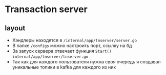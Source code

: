 # Transaction server

## layout

- Хэндлеры находятся в `/internal/app/tnserver/server.go`
- В папке `/configs` можно настроить порт, ссылку на бд
- За запуск сервера отвечает функция `Start()` `internal/app/tnserver/tnserver.go`
- Так как для каждого пользователя нужна своя очередь я создавал уникальные топики в kafka для каждого из них